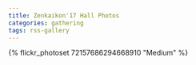 ```yaml
---
title: Zenkaikon'17 Hall Photos
categories: gathering
tags: rss-gallery
---
```


{% flickr_photoset 72157686294668910 "Medium" %}
